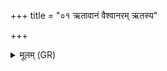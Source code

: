 +++
title = "०१ ऋतावानं वैश्वानरम् ऋतस्य"

+++
<details><summary>मूलम् (GR)</summary>

ऋतावानं वैश्वानरम्  
ऋतस्य ज्योतिषस् पतिम् ।  
अजस्रं घर्मम् ईमहे ॥
</details>